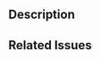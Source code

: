 <!--
Please read the [Code of Conduct](https://github.com/nodejs/nodejs.dev/blob/main/CODE_OF_CONDUCT.md) and the [Contributing Guidelines](https://github.com/nodejs/nodejs.dev/blob/main/CONTRIBUTING.md) before opening a pull request.
-->

## Description

<!-- Write a brief description of the changes introduced by this PR -->

## Related Issues

<!--
  Link to the issue that is fixed by this PR (if there is one)
  e.g. Fixes #1234, Addresses #1234, Related to #1234, etc.
-->

